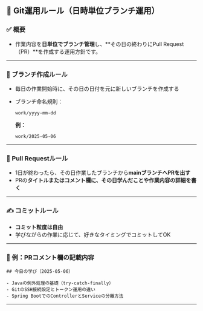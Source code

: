 ## 🚀 Git運用ルール（日時単位ブランチ運用）

### ✅ 概要

* 作業内容を**日単位でブランチ管理**し、\*\*その日の終わりにPull Request（PR）\*\*を作成する運用方針です。

---

### 📅 ブランチ作成ルール

* 毎日の作業開始時に、その日の日付を元に新しいブランチを作成する
* ブランチ命名規則：

  ```
  work/yyyy-mm-dd
  ```

  **例：**

  ```
  work/2025-05-06
  ```

---

### 🔀 Pull Requestルール

* 1日が終わったら、その日作業したブランチから**mainブランチへPRを出す**
* PRの**タイトルまたはコメント欄に、その日学んだことや作業内容の詳細を書く**

---

### ✍️ コミットルール

* **コミット粒度は自由**
* 学びながらの作業に応じて、好きなタイミングでコミットしてOK

---

### 📌 例：PRコメント欄の記載内容

```
## 今日の学び（2025-05-06）

- Javaの例外処理の基礎（try-catch-finally）
- GitのSSH接続設定とトークン運用の違い
- Spring BootでのControllerとServiceの分離方法
```

---


 
 
